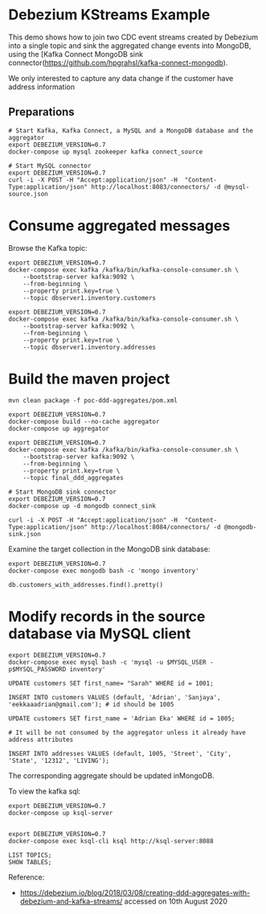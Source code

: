 # Debezium KStreams Example

This demo shows how to join two CDC event streams created by Debezium into a single topic and
sink the aggregated change events into MongoDB, using the [Kafka Connect MongoDB sink connector(https://github.com/hpgrahsl/kafka-connect-mongodb).

We only interested to capture any data change if the customer have address information

## Preparations

```shell
# Start Kafka, Kafka Connect, a MySQL and a MongoDB database and the aggregator
export DEBEZIUM_VERSION=0.7
docker-compose up mysql zookeeper kafka connect_source

# Start MySQL connector
export DEBEZIUM_VERSION=0.7
curl -i -X POST -H "Accept:application/json" -H  "Content-Type:application/json" http://localhost:8083/connectors/ -d @mysql-source.json
```

# Consume aggregated messages

Browse the Kafka topic:

```shell
export DEBEZIUM_VERSION=0.7
docker-compose exec kafka /kafka/bin/kafka-console-consumer.sh \
    --bootstrap-server kafka:9092 \
    --from-beginning \
    --property print.key=true \
    --topic dbserver1.inventory.customers 

export DEBEZIUM_VERSION=0.7
docker-compose exec kafka /kafka/bin/kafka-console-consumer.sh \
    --bootstrap-server kafka:9092 \
    --from-beginning \
    --property print.key=true \
    --topic dbserver1.inventory.addresses
```

# Build the maven project
```
mvn clean package -f poc-ddd-aggregates/pom.xml
```

```
export DEBEZIUM_VERSION=0.7
docker-compose build --no-cache aggregator
docker-compose up aggregator
```

```
export DEBEZIUM_VERSION=0.7
docker-compose exec kafka /kafka/bin/kafka-console-consumer.sh \
    --bootstrap-server kafka:9092 \
    --from-beginning \
    --property print.key=true \
    --topic final_ddd_aggregates
```

```
# Start MongoDB sink connector
export DEBEZIUM_VERSION=0.7
docker-compose up -d mongodb connect_sink

curl -i -X POST -H "Accept:application/json" -H  "Content-Type:application/json" http://localhost:8084/connectors/ -d @mongodb-sink.json
```

Examine the target collection in the MongoDB sink database:

```shell
export DEBEZIUM_VERSION=0.7
docker-compose exec mongodb bash -c 'mongo inventory'

db.customers_with_addresses.find().pretty()
```

# Modify records in the source database via MySQL client

```shell
export DEBEZIUM_VERSION=0.7
docker-compose exec mysql bash -c 'mysql -u $MYSQL_USER -p$MYSQL_PASSWORD inventory'

UPDATE customers SET first_name= "Sarah" WHERE id = 1001;

INSERT INTO customers VALUES (default, 'Adrian', 'Sanjaya', 'eekkaaadrian@gmail.com'); # id should be 1005

UPDATE customers SET first_name = 'Adrian Eka' WHERE id = 1005;

# It will be not consumed by the aggregator unless it already have address attributes

INSERT INTO addresses VALUES (default, 1005, 'Street', 'City', 'State', '12312', 'LIVING');
```

The corresponding aggregate should be updated inMongoDB.

To view the kafka sql:
```
export DEBEZIUM_VERSION=0.7
docker-compose up ksql-server


export DEBEZIUM_VERSION=0.7
docker-compose exec ksql-cli ksql http://ksql-server:8088

LIST TOPICS;
SHOW TABLES;
```

Reference:
- https://debezium.io/blog/2018/03/08/creating-ddd-aggregates-with-debezium-and-kafka-streams/ accessed on 10th August 2020
